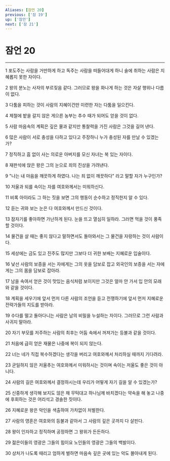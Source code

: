 ```yaml
---
Aliases: [잠언 20]
previous: ['잠 19']
up: ['잠언']
next: ['잠 21']
---
```

# 잠언 20

***


1 포도주는 사람을 거만하게 하고 독주는 사람을 떠들어대게 하니 술에 취하는 사람은 지혜롭지 못한 자이다. 

2 왕의 분노는 사자의 부르짖음 같다. 그러므로 왕을 화나게 하는 것은 자살 행위나 다름이 없다. 

3 다툼을 피하는 것이 사람의 지혜이건만 미련한 자는 다툼을 일으킨다. 

4 제철에 밭을 갈지 않은 게으른 농부는 추수 때가 되어도 얻을 것이 없다. 

5 사람 마음속의 계획은 깊은 물과 같지만 통찰력을 가진 사람은 그것을 길어 낸다. 

6 많은 사람이 서로 충성을 다하고 있다고 주장하니 누가 충성된 자를 만날 수 있겠는가? 

7 정직하고 흠 없이 사는 의로운 아버지를 모신 자녀는 복 있는 자이다. 

8 재판석에 앉은 왕은 그의 눈으로 죄의 진상을 가려낸다. 

9 "나는 내 마음을 깨끗하게 하였다. 나는 죄 없이 깨끗하다" 라고 말할 자가 누구인가? 

10 저울과 되를 속이는 자를 여호와께서는 미워하신다. 

11 비록 아이라도 그 하는 짓을 보면 그의 행동이 순수하고 정직한지 알 수 있다. 

12 듣는 귀와 보는 눈은 다 여호와께서 만드신 것이다. 

13 잠자기를 좋아하면 가난하게 된다. 눈을 뜨고 열심히 일하라. 그러면 먹을 것이 풍족할 것이다. 

14 물건을 살 때는 좋지 않다고 말하면서도 돌아와서는 그 물건을 자랑하는 것이 사람이다. 

15 세상에는 금도 있고 진주도 많지만 그보다 더 귀한 보배는 지혜로운 입술이다. 

16 낯선 사람의 보증을 서는 자에게는 그의 옷을 담보로 잡고 외국인의 보증을 서는 자에게는 그의 몸을 담보로 잡아라. 

17 남을 속여서 얻은 것이 맛있는 음식처럼 보이지만 그것은 얼마 안 가서 입 안의 모래와 같을 것이다. 

18 계획을 세우기에 앞서 먼저 다른 사람의 조언을 듣고 전쟁하기에 앞서 먼저 지혜로운 전략가들의 지도를 받아라. 

19 수다를 떨고 돌아다니는 사람은 남의 비밀을 누설하는 자이다. 그러므로 그런 사람과 사귀지 말아라. 

20 자기 부모를 저주하는 사람의 최후는 어둠 속에서 꺼져가는 등불과 같을 것이다. 

21 처음에 급히 얻은 재물은 나중에 복이 되지 않는다. 

22 너는 네가 직접 복수하겠다는 생각을 버리고 여호와께서 처리하실 때까지 기다려라. 

23 균일하지 않은 저울추는 여호와께서 미워하시는 것이며 속이는 저울도 좋은 것이 아니다. 

24 사람의 길은 여호와께서 결정하시는데 우리가 어떻게 자기 길을 알 수 있겠는가? 

25 신중하게 생각해 보지도 않은 채 무턱대고 하나님께 바치겠다는 약속을 해 놓고 나중에 후회하는 것은 어리석고 경솔한 짓이다. 

26 지혜로운 왕은 악인을 색출하여 가차없이 처벌한다. 

27 사람의 영혼은 여호와의 등불과 같아서 그 사람의 깊은 곳까지 다 살핀다. 

28 왕이 인자하고 정직하며 공정하면 그 왕위가 든든하다. 

29 젊은이들의 영광은 그들의 힘이요 노인들의 영광은 그들의 백발이다. 

30 상처가 나도록 때리고 엄하게 벌하면 마음속 깊은 곳에 있는 악도 몰아내게 된다.
